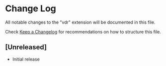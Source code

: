 # Change Log

All notable changes to the "vdr" extension will be documented in this file.

Check [Keep a Changelog](http://keepachangelog.com/) for recommendations on how to structure this file.

## [Unreleased]

- Initial release